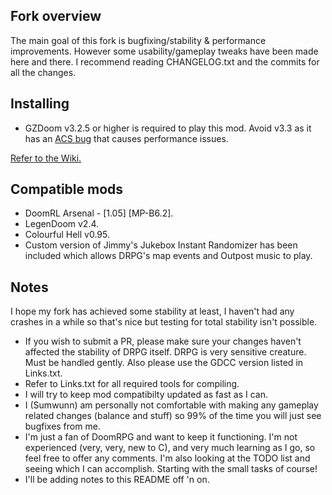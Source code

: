 ## Fork overview

The main goal of this fork is bugfixing/stability & performance improvements. However some usability/gameplay tweaks have been made here and there.
I recommend reading CHANGELOG.txt and the commits for all the changes.

## Installing

* GZDoom v3.2.5 or higher is required to play this mod. 
Avoid v3.3 as it has an [ACS bug](https://forum.zdoom.org/viewtopic.php?style=12&f=7&t=60049) that causes performance issues.

[Refer to the Wiki.](https://github.com/Sumwunn/DoomRPG/wiki)

## Compatible mods

- DoomRL Arsenal - [1.05] [MP-B6.2].
- LegenDoom v2.4.
- Colourful Hell v0.95.
- Custom version of Jimmy's Jukebox Instant Randomizer has been included which allows DRPG's map events and Outpost music to play.

## Notes

I hope my fork has achieved some stability at least, I haven't had any crashes in a while so that's nice but testing for total stability isn't possible.
- If you wish to submit a PR, please make sure your changes haven't affected the stability of DRPG itself. DRPG is very sensitive creature. Must be handled gently. Also please use the GDCC version listed in Links.txt.
- Refer to Links.txt for all required tools for compiling.
- I will try to keep mod compatibilty updated as fast as I can.
- I (Sumwunn) am personally not comfortable with making any gameplay related changes (balance and stuff) so 99% of the time you will just see bugfixes from me.
- I'm just a fan of DoomRPG and want to keep it functioning. I'm not experienced (very, very, new to C), and very much learning as I go, so feel free to offer any comments. I'm also looking at the TODO list and seeing which I can accomplish. Starting with the small tasks of course!
- I'll be adding notes to this README off 'n on.
